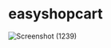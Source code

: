 # easyshopcart

![Screenshot (1239)](https://user-images.githubusercontent.com/61904192/132707916-d7f291ef-c7fd-4bca-bb16-8a8f174197b3.png)
